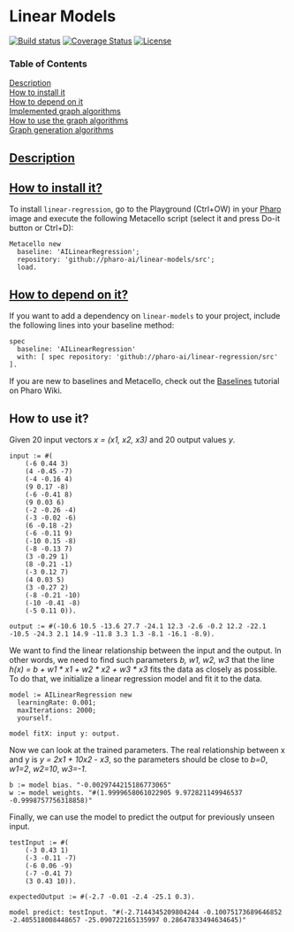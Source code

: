 # Linear Models

[![Build status](https://github.com/pharo-ai/linear-regression/workflows/CI/badge.svg)](https://github.com/pharo-ai/linear-regression/actions/workflows/test.yml)
[![Coverage Status](https://coveralls.io/repos/github/pharo-ai/linear-regression/badge.svg?branch=master)](https://coveralls.io/github/pharo-ai/linear-regression?branch=master)
[![License](https://img.shields.io/badge/license-MIT-blue.svg)](https://raw.githubusercontent.com/pharo-ai/linear-regression/master/LICENSE)

### Table of Contents  
[Description](#description)  
[How to install it](#how-to-install-it)  
[How to depend on it](#how-to-depend-on-it)  
[Implemented graph algorithms](#implemented-graph-algorithms)  
[How to use the graph algorithms](#how-to-use-the-graph-algorithms)  
[Graph generation algorithms](#graph-generation-algorithms)  

## [Description](#Description)

## [How to install it?](#How-to-install0it)

To install `linear-regression`, go to the Playground (Ctrl+OW) in your [Pharo](https://pharo.org/) image and execute the following Metacello script (select it and press Do-it button or Ctrl+D):

```Smalltalk
Metacello new
  baseline: 'AILinearRegression';
  repository: 'github://pharo-ai/linear-models/src';
  load.
```

## [How to depend on it?](#How-to-depend-on-it)

If you want to add a dependency on `linear-models` to your project, include the following lines into your baseline method:

```Smalltalk
spec
  baseline: 'AILinearRegression'
  with: [ spec repository: 'github://pharo-ai/linear-regression/src' ].
```

If you are new to baselines and Metacello, check out the [Baselines](https://github.com/pharo-open-documentation/pharo-wiki/blob/master/General/Baselines.md) tutorial on Pharo Wiki.

## How to use it?

Given 20 input vectors _x = (x1, x2, x3)_ and 20 output values _y_.

```Smalltalk
input := #(
    (-6 0.44 3)
    (4 -0.45 -7)
    (-4 -0.16 4)
    (9 0.17 -8)
    (-6 -0.41 8)
    (9 0.03 6)
    (-2 -0.26 -4)
    (-3 -0.02 -6)
    (6 -0.18 -2)
    (-6 -0.11 9)
    (-10 0.15 -8)
    (-8 -0.13 7)
    (3 -0.29 1)
    (8 -0.21 -1)
    (-3 0.12 7)
    (4 0.03 5)
    (3 -0.27 2)
    (-8 -0.21 -10)
    (-10 -0.41 -8)
    (-5 0.11 0)).

output := #(-10.6 10.5 -13.6 27.7 -24.1 12.3 -2.6 -0.2 12.2 -22.1 -10.5 -24.3 2.1 14.9 -11.8 3.3 1.3 -8.1 -16.1 -8.9).
```

We want to find the linear relationship between the input and the output. In other words, we need to find such parameters _b, w1, w2, w3_ that the line _h(x) = b + w1 * x1 + w2 * x2 + w3 * x3_ fits the data as closely as possible. To do that, we initialize a linear regression model and fit it to the data.

```Smalltalk
model := AILinearRegression new
  learningRate: 0.001;
  maxIterations: 2000;
  yourself.
	
model fitX: input y: output.
```

Now we can look at the trained parameters. The real relationship between x and y is _y = 2*x1 + 10*x2 - x3_, so the parameters should be close to _b=0_, _w1=2_, _w2=10_, _w3=-1_.

```Smalltalk
b := model bias. "-0.0029744215186773065"
w := model weights. "#(1.9999658061022905 9.972821149946537 -0.9998757756318858)"
```

Finally, we can use the model to predict the output for previously unseen input.

```Smalltalk
testInput := #(
    (-3 0.43 1) 
    (-3 -0.11 -7) 
    (-6 0.06 -9) 
    (-7 -0.41 7) 
    (3 0.43 10)).
    
expectedOutput := #(-2.7 -0.01 -2.4 -25.1 0.3).
```

```Smalltalk
model predict: testInput. "#(-2.7144345209804244 -0.10075173689646852 -2.405518008448657 -25.090722165135997 0.28647833494634645)"
```
